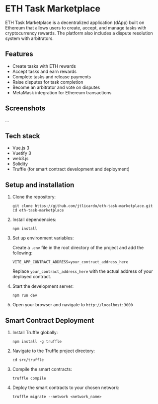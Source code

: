 # ETH Task Marketplace

ETH Task Marketplace is a decentralized application (dApp) built on Ethereum that allows users to create, accept, and manage tasks with cryptocurrency rewards. The platform also includes a dispute resolution system with arbitrators.

## Features

- Create tasks with ETH rewards
- Accept tasks and earn rewards
- Complete tasks and release payments
- Raise disputes for task completion
- Become an arbitrator and vote on disputes
- MetaMask integration for Ethereum transactions

## Screenshots

...

## Tech stack

- Vue.js 3
- Vuetify 3
- web3.js
- Solidity
- Truffle (for smart contract development and deployment)

## Setup and installation

1. Clone the repository:

   ```
   git clone https://github.com/jtlicardo/eth-task-marketplace.git
   cd eth-task-marketplace
   ```

2. Install dependencies:

   ```
   npm install
   ```

3. Set up environment variables:

   Create a `.env` file in the root directory of the project and add the following:

   ```
   VITE_APP_CONTRACT_ADDRESS=your_contract_address_here
   ```

   Replace `your_contract_address_here` with the actual address of your deployed contract.

4. Start the development server:

   ```
   npm run dev
   ```

5. Open your browser and navigate to `http://localhost:3000`

## Smart Contract Deployment

1. Install Truffle globally:

   ```
   npm install -g truffle
   ```

2. Navigate to the Truffle project directory:

   ```
   cd src/truffle
   ```

3. Compile the smart contracts:

   ```
   truffle compile
   ```

4. Deploy the smart contracts to your chosen network:
   ```
   truffle migrate --network <network_name>
   ```
